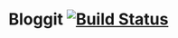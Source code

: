 # Bloggit    [![Build Status](https://travis-ci.org/balogic/Bloggit.svg?branch=master)](https://travis-ci.org/balogic/Bloggit)
